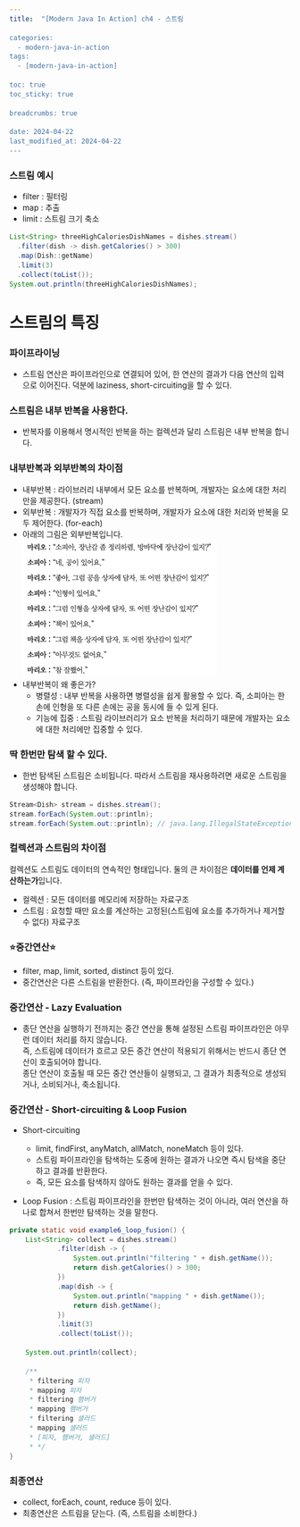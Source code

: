 ```yaml
---
title:  "[Modern Java In Action] ch4 - 스트림

categories:
  - modern-java-in-action
tags:
  - [modern-java-in-action]

toc: true
toc_sticky: true

breadcrumbs: true

date: 2024-04-22
last_modified_at: 2024-04-22
---
```


### 스트림 예시
- filter : 필터링
- map : 추출
- limit : 스트림 크기 축소
```java
List<String> threeHighCaloriesDishNames = dishes.stream()
  .filter(dish -> dish.getCalories() > 300)
  .map(Dish::getName)
  .limit(3)
  .collect(toList());
System.out.println(threeHighCaloriesDishNames);
```

# 스트림의 특징

### 파이프라이닝
- 스트림 연산은 파이프라인으로 연결되어 있어, 한 연산의 결과가 다음 연산의 입력으로 이어진다. 덕분에 laziness, short-circuiting을 할 수 있다.

### 스트림은 내부 반복을 사용한다.
- 반복자를 이용해서 명시적인 반복을 하는 컬렉션과 달리 스트림은 내부 반복을 합니다.

### 내부반복과 외부반복의 차이점
- 내부반복 : 라이브러리 내부에서 모든 요소를 반복하며, 개발자는 요소에 대한 처리만을 제공한다. (stream)
- 외부반복 : 개발자가 직접 요소를 반복하며, 개발자가 요소에 대한 처리와 반복을 모두 제어한다. (for-each)
- 아래의 그림은 외부반복입니다.
![img_1.png](img_1.png)
- 내부반복이 왜 좋은가?
  - 병렬성 : 내부 반복을 사용하면 병렬성을 쉽게 활용할 수 있다. 즉, 소피아는 한 손에 인형을 또 다른 손에는 공을 동시에 들 수 있게 된다.
  - 기능에 집중 : 스트림 라이브러리가 요소 반복을 처리하기 때문에 개발자는 요소에 대한 처리에만 집중할 수 있다.

### 딱 한번만 탐색 할 수 있다.
- 한번 탐색된 스트림은 소비됩니다. 따라서 스트림을 재사용하려면 새로운 스트림을 생성해야 합니다.
```java
Stream<Dish> stream = dishes.stream();
stream.forEach(System.out::println);
stream.forEach(System.out::println); // java.lang.IllegalStateException: stream has already been operated upon or closed
```

### 컬렉션과 스트림의 차이점
컬렉션도 스트림도 데이터의 연속적인 형태입니다. 둘의 큰 차이점은 **데이터를 언제 계산하는가**입니다.
- 컬렉션 : 모든 데이터를 메모리에 저장하는 자료구조
- 스트림 : 요청할 때만 요소를 계산하는 고정된(스트림에 요소를 추가하거나 제거할 수 없다) 자료구조

### ⭐중간연산⭐
- filter, map, limit, sorted, distinct 등이 있다.
- 중간연산은 다른 스트림을 반환한다. (즉, 파이프라인을 구성할 수 있다.)

### 중간연산 - Lazy Evaluation
- 종단 연산을 실행하기 전까지는 중간 연산을 통해 설정된 스트림 파이프라인은 아무런 데이터 처리를 하지 않습니다.<br/> 즉, 스트림에 데이터가 흐르고 모든 중간 연산이 적용되기 위해서는 반드시 종단 연산이 호출되어야 합니다. <br/> 종단 연산이 호출될 때 모든 중간 연산들이 실행되고, 그 결과가 최종적으로 생성되거나, 소비되거나, 축소됩니다.

### 중간연산 - Short-circuiting & Loop Fusion
- Short-circuiting 
  - limit, findFirst, anyMatch, allMatch, noneMatch 등이 있다.
  - 스트림 파이프라인을 탐색하는 도중에 원하는 결과가 나오면 즉시 탐색을 중단하고 결과를 반환한다.
  - 즉, 모든 요소를 탐색하지 않아도 원하는 결과를 얻을 수 있다.

- Loop Fusion : 스트림 파이프라인을 한번만 탐색하는 것이 아니라, 여러 연산을 하나로 합쳐서 한번만 탐색하는 것을 말한다.
```java
private static void example6_loop_fusion() {
    List<String> collect = dishes.stream()
            .filter(dish -> {
                System.out.println("filtering " + dish.getName());
                return dish.getCalories() > 300;
            })
            .map(dish -> {
                System.out.println("mapping " + dish.getName());
                return dish.getName();
            })
            .limit(3)
            .collect(toList());

    System.out.println(collect);

    /**
     * filtering 피자
     * mapping 피자
     * filtering 햄버거
     * mapping 햄버거
     * filtering 샐러드
     * mapping 샐러드
     * [피자, 햄버거, 샐러드]
     * */
}
```

### 최종연산
- collect, forEach, count, reduce 등이 있다.
- 최종연산은 스트림을 닫는다. (즉, 스트림을 소비한다.)



